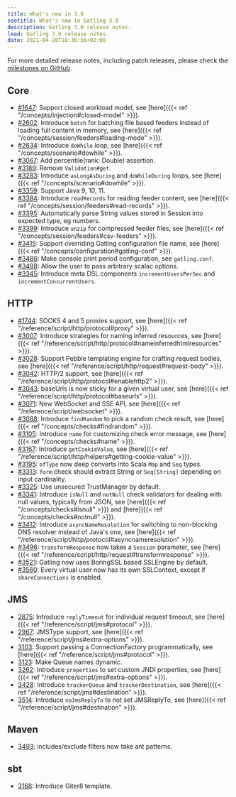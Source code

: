 ```yaml
---
title: What's new in 3.0
seotitle: What's new in Gatling 3.0
description: Gatling 3.0 release notes.
lead: Gatling 3.0 release notes.
date: 2021-04-20T18:30:56+02:00
---
```


For more detailed release notes, including patch releases, please check the [milestones on GitHub](https://github.com/gatling/gatling/milestones?state=closed).

## Core

* [#1647](https://github.com/gatling/gatling/issues/1647): Support closed workload model, see [here]({{< ref "/concepts/injection#closed-model" >}}).
* [#2602](https://github.com/gatling/gatling/issues/2602): Introduce `batch` for batching file based feeders instead of loading full content in memory, see [here]({{< ref "/concepts/session/feeders#loading-mode" >}}).
* [#2634](https://github.com/gatling/gatling/issues/2634): Introduce `doWhile` loop, see [here]({{< ref "/concepts/scenario#dowhile" >}}).
* [#3067](https://github.com/gatling/gatling/issues/3067): Add percentile(rank: Double) assertion.
* [#3189](https://github.com/gatling/gatling/issues/3189): Remove `Validation#get`.
* [#3283](https://github.com/gatling/gatling/issues/3283): Introduce `asLongAsDuring` and `doWhileDuring` loops, see [here]({{< ref "/concepts/scenario#dowhile" >}}).
* [#3359](https://github.com/gatling/gatling/issues/3359): Support Java 9, 10, 11.
* [#3384](https://github.com/gatling/gatling/issues/3384): Introduce `readRecords` for reading feeder content, see [here]({{< ref "/concepts/session/feeders#read-records" >}}).
* [#3395](https://github.com/gatling/gatling/issues/3395): Automatically parse String values stored in Session into expected type, eg numbers.
* [#3399](https://github.com/gatling/gatling/issues/3399): Introduce `unzip` for compressed feeder files, see [here]({{< ref "/concepts/session/feeders#csv-feeders" >}}).
* [#3415](https://github.com/gatling/gatling/issues/3415): Support overriding Gatling configuration file name, see [here]({{< ref "/concepts/configuration#gatling-conf" >}}).
* [#3486](https://github.com/gatling/gatling/issues/3486): Make console print period configuration, see `gatling.conf`.
* [#3498](https://github.com/gatling/gatling/issues/3498): Allow the user to pass arbitrary scalac options.
* [#3345](https://github.com/gatling/gatling/issues/3345): Introduce meta DSL components `incrementUsersPerSec` and `incrementConcurrentUsers`.

## HTTP

* [#1744](https://github.com/gatling/gatling/issues/1744): SOCKS 4 and 5 proxies support, see [here]({{< ref "/reference/script/http/protocol#proxy" >}}).
* [#3007](https://github.com/gatling/gatling/issues/3007): Introduce strategies for naming inferred resources, see [here]({{< ref "/reference/script/http/protocol#nameinferredhtmlresources" >}}).
* [#3028](https://github.com/gatling/gatling/issues/3028): Support Pebble templating engine for crafting request bodies, see [here]({{< ref "/reference/script/http/request#request-body" >}}).
* [#3042](https://github.com/gatling/gatling/issues/3042): HTTP/2 support, see [here]({{< ref "/reference/script/http/protocol#enablehttp2" >}}).
* [#3043](https://github.com/gatling/gatling/issues/3043): baseUrls is now sticky for a given virtual user, see [here]({{< ref "/reference/script/http/protocol#baseurls" >}}).
* [#3071](https://github.com/gatling/gatling/issues/3071): New WebSocket and SSE API, see [here]({{< ref "/reference/script/websocket" >}}).
* [#3088](https://github.com/gatling/gatling/issues/3088): Introduce `findRandom` to pick a random check result, see [here]({{< ref "/concepts/checks#findrandom" >}}).
* [#3105](https://github.com/gatling/gatling/issues/3105): Introduce `name` for customizing check error message, see [here]({{< ref "/concepts/checks#name" >}}).
* [#3167](https://github.com/gatling/gatling/issues/3167): Introduce `getCookieValue`, see [here]({{< ref "/reference/script/http/helpers#getting-cookie-value" >}}).
* [#3195](https://github.com/gatling/gatling/issues/3195): `ofType` now deep converts into Scala `Map` and `Seq` types.
* [#3313](https://github.com/gatling/gatling/issues/3313): `form` check should extract String or `Seq[String]` depending on input cardinality.
* [#3325](https://github.com/gatling/gatling/issues/3325): Use unsecured TrustManager by default.
* [#3341](https://github.com/gatling/gatling/issues/3341): Introduce `isNull` and `notNull` check validators for dealing with null values, typically from JSON, see [here]({{< ref "/concepts/checks#isnull" >}}) and [here]({{< ref "/concepts/checks#notnull" >}}).
* [#3412](https://github.com/gatling/gatling/issues/3412): Introduce `asyncNameResolution` for switching to non-blocking DNS resolver instead of Java's one, see [here]({{< ref "/reference/script/http/protocol#asyncnameresolution" >}}).
* [#3496](https://github.com/gatling/gatling/issues/3496): `transformResponse` now takes a `Session` parameter, see [here]({{< ref "/reference/script/http/request#transformresponse" >}}).
* [#3521](https://github.com/gatling/gatling/issues/3521): Gatling now uses BoringSSL based SSLEngine by default.
* [#3560](https://github.com/gatling/gatling/issues/3560): Every virtual user now has its own SSLContext, except if `shareConnections` is enabled.

## JMS

* [2875](https://github.com/gatling/gatling/issues/2875): Introduce `replyTimeout` for individual request timeout, see [here]({{< ref "/reference/script/jms#protocol" >}}).
* [2967](https://github.com/gatling/gatling/issues/2967): JMSType support, see [here]({{< ref "/reference/script/jms#extra-options" >}}).
* [3103](https://github.com/gatling/gatling/issues/3103): Support passing a ConnectionFactory programmatically, see [here]({{< ref "/reference/script/jms#protocol" >}}).
* [3123](https://github.com/gatling/gatling/issues/3123): Make Queue names dynamic.
* [3262](https://github.com/gatling/gatling/issues/3262): Introduce `properties` to set custom JNDI properties, see [here]({{< ref "/reference/script/jms#extra-options" >}}).
* [3428](https://github.com/gatling/gatling/issues/3428): Introduce `trackerQueue` and `trackerDestination`, see [here]({{< ref "/reference/script/jms#destination" >}}).
* [3514](https://github.com/gatling/gatling/issues/3514): Introduce `noJmsReplyTo` to not set JMSReplyTo, see [here]({{< ref "/reference/script/jms#destination" >}}).

## Maven

* [3493](https://github.com/gatling/gatling/issues/3493): includes/exclude filters now take ant patterns.

## sbt

* [3168](https://github.com/gatling/gatling/issues/3168): Introduce Giter8 template.

